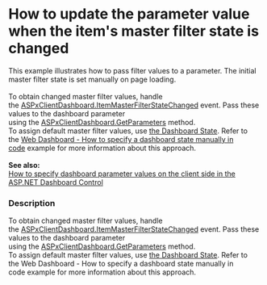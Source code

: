# How to update the parameter value when the item's master filter state is changed


<p>This example illustrates how to pass filter values to a parameter. The initial master filter state is set manually on page loading.<br><br>To obtain changed master filter values, handle the <a href="https://documentation.devexpress.com/#Dashboard/DevExpressDashboardWebScriptsASPxClientDashboard_ItemMasterFilterStateChangedtopic">ASPxClientDashboard.ItemMasterFilterStateChanged</a> event. Pass these values to the dashboard parameter using the <a href="https://documentation.devexpress.com/#Dashboard/DevExpressDashboardWebScriptsASPxClientDashboard_GetParameterstopic">ASPxClientDashboard.GetParameters</a> method. <br>To assign default master filter values, use <a href="https://documentation.devexpress.com/Dashboard/118733/Preparing-the-Designer-and-Viewer-Applications/Web-Dashboard/Manage-Dashboard-State">the Dashboard State</a>. Refer to the <a href="https://www.devexpress.com/Support/Center/p/T513681">Web Dashboard - How to specify a dashboard state manually in code</a> example for more information about this approach.<br><br><strong>See also:</strong><br><a href="https://www.devexpress.com/Support/Center/p/T495684">How to specify dashboard parameter values on the client side in the ASP.NET Dashboard Control</a></p>


<h3>Description</h3>

To obtain changed master filter values, handle the&nbsp;<a href="https://documentation.devexpress.com/#Dashboard/DevExpressDashboardWebScriptsASPxClientDashboard_ItemMasterFilterStateChangedtopic">ASPxClientDashboard.ItemMasterFilterStateChanged</a>&nbsp;event.&nbsp;Pass these values to the dashboard parameter using&nbsp;the&nbsp;<a href="https://documentation.devexpress.com/#Dashboard/DevExpressDashboardWebScriptsASPxClientDashboard_GetParameterstopic">ASPxClientDashboard.GetParameters</a>&nbsp;method.&nbsp;<br>To assign default master filter values, use&nbsp;<a href="https://documentation.devexpress.com/Dashboard/118733/Preparing-the-Designer-and-Viewer-Applications/Web-Dashboard/Manage-Dashboard-State">the Dashboard State</a>. Refer to the&nbsp;<a data-ticket="T513681">Web Dashboard - How to specify a dashboard state manually in code</a>&nbsp;example for more information about this approach.

<br/>


